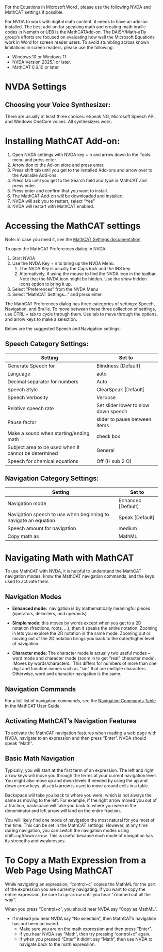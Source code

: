 For the Equations in Microsoft Word , please use
the following NVDA and MathCAT settings if possible.

For NVDA to work with digital math content, it needs to have an add-on
installed. The best add-on for speaking math and creating math braille
codes in Nemeth or UEB is the MathCATAdd-on. The DAISY/Math-a11y group’s efforts are
focused on evaluating how well the Microsoft Equations work in Word for
screen reader users. To avoid stumbling across known limitations in
screen readers, please use the following:

- Windows 10 or Windows 11
- NVDA Version 2025.1 or later.
- MathCAT 0.6.10 or later

# NVDA Settings

## Choosing your Voice Synthesizer:

There are usually at least three choices: eSpeak NG, Microsoft Speech
API, and Windows OneCore voices. All synthesizers work.

# Installing MathCAT Add-on:

1.   Open NVDA settings with NVDA key + n and arrow down to the  Tools menu and press enter.
2. Arrow don to the Ad-on store and press enter.
  3. Press shift  tab until you get to the installed Add-ons and arrow over to the Available Add-ons.
  4. Press tab until you get to the Search field and type in MathCAT and press enter.
  6. Press enter and confirm that you want to install.
  7. The MathCAT Add-on will be downloaded and installed.
   8.  NVDA will ask you to restart, select “Yes”
9. NVDA will restart with MathCAT enabled.

# Accessing the MathCAT settings

Note: in case you need it, see the [MathCAT Settings
documentation](https://nsoiffer.github.io/MathCAT/users.html).

To open the MathCAT Preferences dialog in NVDA:

1.  Start NVDA
2.  Use the NVDA Key + n to bring up the NVDA Menu.
    1.  The NVDA Key is usually the Caps lock and the INS key.
    2.  Alternatively, if using the mouse to find the NVDA icon in the
        toolbar. Note that the NVDA icon might be hidden. Use the show
        hidden icons option to bring it up.
3.  Select "Preferences" from the NVDA Menu
4.  Select “MathCAT Settings...” and press enter.

The MathCAT Preferences dialog has three categories of settings: Speech,
Navigation, and Braille.  To move between these three collection of settings, use CTRL + tab to cycle through them. Use tab to move through the options, and arrow keys to make a selection.

Below are the suggested Speech and
Navigation settings:

## Speech Category Settings:

| Setting                       | Set to                 |
|-------------------------------|------------------------|
| Generate Speech for           | Blindness \[Default\]  |
| Language | auto |
| Decimal separator for numbers | Auto|
| Speech Style                  | ClearSpeak \[Default\] |
| Speech Verbosity              | Verbose                |
| Relative speech rate | Set slider lower to slow down speech |
| Pause factor | slider  to pause between items |
| Make a sound when starting/ending math  | check box |
| Subject area to be used when it cannot be determined  | General |
| Speech for chemical equations | Off (H sub 2 O)        |

## Navigation Category Settings:

| Setting | Set to |
|----|----|
| Navigation mode | Enhanced \[Default\] |
| Navigation speech to use when beginning to navigate an equation | Speak \[Default\] |
| Speech amount for navigation | medium |
| Copy math as | MathML |

# Navigating Math with MathCAT

To use MathCAT with NVDA, it is helpful to understand the MathCAT
navigation modes, know the MathCAT navigation commands, and the keys
used to activate them.

## Navigation Modes

- **Enhanced mode**:  navigation is by mathematically meaningful pieces
  (operators, delimiters, and operands)

- **Simple mode**: this moves by words except when you get to a 2D
  notation (fractions, roots, …), then it speaks the entire notation.
  Zooming in lets you explore the 2D notation in the same mode. Zooming
  out or moving out of the 2D notation brings you back to the
  outer/higher level of navigation.

- **Character mode**: The character mode is actually two useful modes –
  word mode and character mode (zoom in to get "real" character mode).
   Moves by words/characters.  This differs for numbers of more than one
  digit and function names such as "sin" that are multiple characters.
  Otherwise, word and character navigation is the same.

## Navigation Commands

For a full list of navigation commands, see the [Navigation Commands
Table](https://nsoiffer.github.io/MathCAT/nav-commands.html#navigation-modes:~:text=Navigation%20Commands%20Table)
in the MathCAT User Guide.

## Activating MathCAT’s Navigation Features

To activate the MathCAT navigation features when reading a web page with
NVDA, navigate to an expression and then press “Enter”. NVDA should
speak “Math”.

## Basic Math Navigation

Typically, you will start at the first term of an expression. The left
and right arrow keys will move you through the terms at your current
navigation level. You might also move up and down levels if needed by
using the up and down arrow keys. alt+ctrl+arrow is used to move around
cells in a table.

Backspace will take you back to where you were, which is not always the
same as moving to the left. For example, if the right arrow moved you
out of a fraction, backspace will take you back to where you were in the
denominator and left arrow will land on the entire fraction.

You will likely find one mode of navigation the most natural for you
most of the time. This can be set in the MathCAT settings. However, at
any time during navigation, you can switch the navigation modes using
shift+up/down arrow. This is useful because each mode of navigation has
its strengths and weaknesses.

# To Copy a Math Expression from a Web Page Using MathCAT

While navigating an expression, “control+c” copies the MathML for the
part of the expression you are currently navigating. If you want to copy
the entire expression, be sure to up-arrow until you hear “Zoomed out
all the way”.

When you press “Control+c”, you should hear NVDA say “Copy as MathML”.

- If instead you hear NVDA say “No selection”, then MathCAT’s navigation
  has not been activated.
  - Make sure you are on the math expression and then press “Enter”.
  - If you hear NVDA say “Math”, then try pressing “control+c” again.
  - If when you pressed “Enter” it didn’t say “Math”, then use NVDA to
    navigate back to the math expression.
